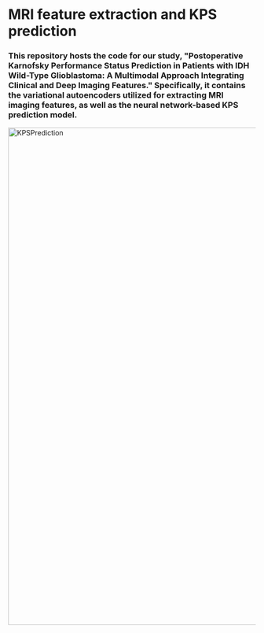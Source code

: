 # **MRI feature extraction and KPS prediction**

### This repository hosts the code for our study, "Postoperative Karnofsky Performance Status Prediction in Patients with IDH Wild-Type Glioblastoma: A Multimodal Approach Integrating Clinical and Deep Imaging Features." Specifically, it contains the variational autoencoders utilized for extracting MRI imaging features, as well as the neural network-based KPS prediction model.

<img width="1011" alt="KPSPrediction" src="https://github.com/TomokiSasagasako/GBM_KPS_prediction/assets/102511335/4cfa4958-0da4-4113-a727-b5c563f377a0">


